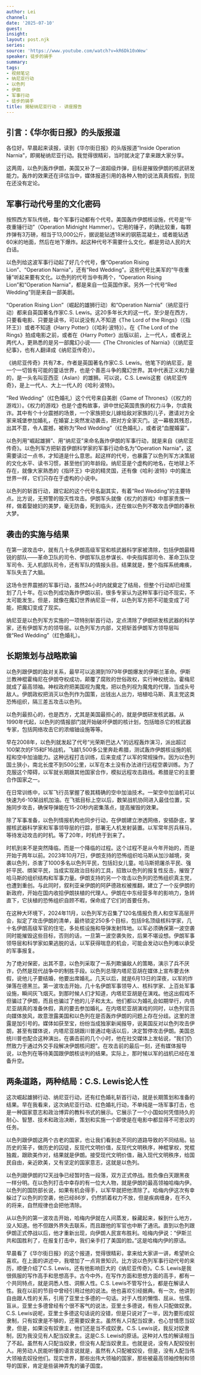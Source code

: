 ```yaml
---
author: Lei
channel: 
date: '2025-07-10'
guest: 
insight: 
layout: post.njk
series: 
source: 'https://www.youtube.com/watch?v=kR6Dk10xWew'
speaker: 徒步的骑手
summary: 
tags:
- 视频笔记
- 纳尼亚行动
- 以色列
- 伊朗
- 军事行动
- 徒步的骑手
title: 揭秘纳尼亚行动 - 讲座报告
---
```


## 引言：《华尔街日报》的头版报道

各位好。早晨起来读报，读到《华尔街日报》的头版报道“Inside Operation
Narnia”，即揭秘纳尼亚行动。我觉得很精彩，当时就决定了拿来跟大家分享。

这两周，以色列轰炸伊朗，美国又补了一波超级炸弹，目标是摧毁伊朗的核武研发能力。轰炸的效果还在评估当中，媒体报道引用的各种人物的说法真真假假，到现在还没有定论。

## 军事行动代号里的文化密码

按照西方军队传统，每个军事行动都有个代号。美国轰炸伊朗核设施，代号是“午夜重锤行动”（Operation
Midnight
Hammer）。它用的锤子，的确比较重，每颗炸弹有3万磅，相当于13,000公斤，据说能钻透18米的钢筋混凝土，或者能钻透60米的地面，然后在地下爆炸。起这种代号不需要什么文化，都是劳动人民的大白话。

以色列给这波军事行动起了好几个代号，像“Operation Rising
Lion”、“Operation Narnia”，还有“Red
Wedding”。这些代号比美军的“午夜重锤”听起来要有文化。以色列的代号当中有两个，“Operation
Rising Lion”和“Operation Narnia”，都是来自一位英国作家。另外一个代号“Red
Wedding”则是来自一部美剧。

“Operation Rising Lion”（崛起的雄狮行动）和“Operation
Narnia”（纳尼亚行动）都来自英国著名作家C.S.
Lewis。这20多年长大的这一代，至少是在西方，只要看电影、只要是读书，可以说没有人不知道《The
Lord of the Rings》（《指环王》）或者不知道《Harry
Potter》（《哈利·波特》）。在《The Lord of the
Rings》拍成电影之前，或者在《Harry
Potter》出版以前，上一代人，或者说上两代人，更熟悉的是另一部魔幻小说——《The
Chronicles of Narnia》（《纳尼亚纪事》，也有人翻译成《纳尼亚传奇》）。

《纳尼亚传奇》共有7本，作者是英国著名作家C.S.
Lewis。他笔下的纳尼亚，是一个一切皆有可能的童话世界，也是个善恶斗争的魔幻世界。其中代表正义和力量的，是一头名叫亚西亚（Aslan）的雄狮。可以说，C.S.
Lewis这套《纳尼亚传奇》，是上一代人、大上一代人的《哈利·波特》。

“Red Wedding”（红色婚礼）这个代号来自美剧《Game of
Thrones》（《权力的游戏》）。《权力的游戏》也是个虚构故事，讲中世纪英国贵族的权力斗争，尔虞我诈。其中有个十分震撼的场景，一个家族把女儿嫁给敌对家族的儿子，邀请对方全家来城堡参加婚礼，在婚宴上突然发动袭击，把对方全家灭门。这一幕极其残忍，出其不意，令人震撼，被称为“Red
Wedding”（红色婚礼），或者说“血腥婚宴”。

以色列用“崛起雄狮”、用“纳尼亚”来命名轰炸伊朗的军事行动，就是来自《纳尼亚传奇》。以色列军方把斩首伊朗科学家的军事行动命名为“Operation
Narnia”，这需要读过一点书，才知道是什么意思。起这样的代号，也暴露了以色列军方决策层的文化水平、读书习惯，甚至他们的年龄段。纳尼亚是个虚构的地名，在地球上不存在，就像大家熟悉的《指环王》中说的精灵国，还有像《哈利·波特》中的魔法世界一样，它们只存在于虚构的小说中。

以色列的斩首行动，跟它起的这个代号名副其实，有着“Red
Wedding”的主要特点。比方说，无预警的毁灭性攻击。伊朗军头就像《权力的游戏》中那家贵族一样，做着娶媳妇的美梦，毫无防备，死到临头，还在做以色列不敢攻击伊朗的春秋大梦。

## 袭击的实施与结果

在第一波攻击中，就有几十名伊朗高级军官和核武器科学家被清除，包括伊朗最精锐的部队——革命卫队的司令、伊朗军队总参谋长、中央指挥部司令、革命卫队空军司令、无人机部队司令，还有军队的情报头目。结果就是，整个指挥系统瘫痪，军队失去了大脑。

这场令世界震撼的军事行动，虽然24小时内就奠定了结局，但整个行动却已经策划了几十年。在以色列成功轰炸伊朗以前，很多专家认为这种军事行动不现实，不太可能发生。但是，就像在魔幻世界纳尼亚一样，以色列军方把不可能变成了可能，把魔幻变成了现实。

纳尼亚是以色列军方实施的一项特别斩首行动，定点清除了伊朗研发核武器的科学家，还有伊朗军方的领导层。以色列军方内部，又把斩首伊朗军方领导层叫做“Red
Wedding”（红色婚礼）。

## 长期策划与战略欺骗

以色列跟伊朗的敌对关系，最早可以追溯到1979年伊朗爆发的伊斯兰革命。伊斯兰教神棍霍梅尼在伊朗夺权成功，颠覆了腐败的世俗政权，实行神权统治。霍梅尼就成了最高领袖。神权政府把美国视为魔鬼，把以色列视为魔鬼的代理，当成头号敌人。伊朗政权把消灭以色列作为国策，出钱出人出力，培植哈马斯、真主党这类恐怖组织，隔三差五攻击以色列。

以色列最担心的，也是西方，尤其是美国最担心的，就是伊朗研发核武器。从1990年代起，以色列的情报部门就开始破坏伊朗的核计划，包括暗杀它的核武器专家，包括网络攻击它的浓缩铀设施等等。

早在2008年，以色列就发起了代号“光荣斯巴达人”的远程轰炸演习，派出超过100架次的F15和F16战机，飞越1,500多公里奔赴希腊，测试轰炸伊朗核设施的航程和空中加油能力。这种远程打击训练，后来变成了以军的常规操作。因为以色列国土狭小，南北长度不到500公里，以军在本土没有办法进行远程空袭训练。为了克服这个障碍，以军就长期跟其他国家合作，模拟远程攻击路线。希腊是它的主要合作国家之一。

在日常训练中，以军飞行员掌握了极其精确的空中加油技术。一架空中加油机可以快速为6-10架战机加油。在飞抵目标上空以后，数架战机协同进入最佳位置，实施同步攻击，确保导弹能在15-20秒内密集落点，提高摧毁的效果。

除了军事准备，以色列情报机构也同步行动，在伊朗建立渗透网络，安插卧底，掌握核武器科学家和军事领导层的行踪，部署无人机发射装置。以军常年厉兵秣马，等待发动攻击的时机。等了20年，时机终于到来了。

时机到来不是突然降临，而是一个降临的过程。这个过程不是从今年开始的，而是开始于两年以前。2023年10月7日，伊朗支持的恐怖组织哈马斯从加沙越境，突袭以色列，杀害了1000多名以色列平民，包括妇女儿童。哈马斯把屠杀平民、强奸平民、绑架平民，当成实现政治目标的工具，招致以色列的报复性反击，摧毁了哈马斯的组织结构和军事力量。伊朗支持的另一个攻击以色列的恐怖组织真主党，也遭到重创。与此同时，叙利亚亲伊朗的阿萨德政权被推翻，建立了一个反伊朗的新政府，开始在国内收拾伊朗扶植的代理人。伊朗在中东经营多年的影响力，急转直下，它扶植的恐怖组织自顾不暇，保命成了它们的首要任务。

在这种大环境下，2024年11月，以色列军方召集了120名情报负责人和空军高层开会，拟定了攻击伊朗的清单，最终锁定250多个目标，包括9名顶级核科学家，几十名伊朗高级军官的住宅，多处核设施和导弹发射阵地。以军必须确保第一波空袭同时能摧毁这些目标，否则的话，一旦第一波空袭失败，后果不堪设想。伊朗军事领导层和科学家如果逃脱的话，以军获得喘息的机会，可能会发动以色列难以承受的军事报复。

为了绝对保密，出其不意，以色列采取了一系列欺骗敌人的策略，演示了兵不厌诈，仍然是现代战争中的制胜手段。以色列总理内塔尼亚胡在媒体上宣布要去休假，说他儿子要结婚，他要出席婚礼。几天以后，就是6月13日的深夜，以军的炸弹落在德黑兰。第一波攻击开始，几十名伊朗军事领导人、核科学家、上百处军事设施，瞬间灰飞烟灭。到那时候人们才知道，内塔尼亚胡是在演戏。他这出假戏不但骗过了伊朗，而且也骗过了他的儿子和太太。他们都以为婚礼会如期举行，内塔尼亚胡真的准备休假，真的要去参加婚礼。在内塔尼亚胡演戏的同时，以色列官员向媒体放风，故意泄露美国和以色列在是否轰炸伊朗的问题上存在分歧。这里的泄露是加引号的。媒体如获至宝，纷纷当成独家新闻报导，说美国反对以色列攻击伊朗，甚至有媒体说，内塔尼亚胡跟川普通过电话以后，决定暂停攻击伊朗。美国总统川普也配合这种演出，在袭击前的几个小时，他在社交媒体上发帖说，“我们仍然致力于通过外交手段解决伊朗核问题”。在攻击前的最后一刻，还有媒体报导说，以色列在等待美国跟伊朗核谈判的结果。实际上，那时候以军的战机已经在准备升空。

## 两条道路，两种结局：C.S. Lewis论人性

这次崛起雄狮行动、纳尼亚行动，还有红色婚礼斩首行动，就是长期策划和准备的结果。早在我看来，这次纳尼亚行动、红色婚礼行动，不单纯是一场军事打击，也是一种国家意志和政治博弈的教科书式的展示。它展示了一个小国如何凭借持久的耐心、智慧、技术和政治决断，策划和实施一个即使是在电影中都显得不可思议的任务。

以色列跟伊朗这两个古老的国家，也让我们看到走不同的道路导致的不同结局。钻历史的笼子，做历史的囚徒，反现代文明价值，反现代文明秩序，神棍掌权，党棍独裁，跟欧美作对，结果就是伊朗。接受现代文明价值，融入现代文明秩序，给国民自由，亲近欧美，又有坚定的国家意志，这就是以色列。

以色列跟伊朗的12天战争已经暂时告一段落，双方正式停战。胜负像白天跟黑夜一样分明。在以色列打击中幸存的有一位大人物，就是伊朗的最高领袖哈梅内伊。以色列的国防部长说，如果有机会得手，以军早就把他清除了。哈梅内伊这次有幸躲过了以色列的空袭，他已经86岁，仍然抓着权力不放，但是疾病缠身，在不久的将来，自然规律也会把他清除。

从以色列的第一波攻击开始，哈梅内伊就在人间蒸发，躲藏起来，躲到什么地方，没人知道。他不但跟外界失去联系，而且跟他的军官也中断了通讯。直到以色列跟伊朗正式停战以后，他才重新出现，向伊朗人民宣布胜利。哈梅内伊说：“伊斯兰共和国胜利了，在报复打击中，我们亲手打了美国的脸。”这是哈梅内伊的原话。

早晨看了《华尔街日报》的这个报道，觉得很精彩，拿来给大家讲一讲，希望听众喜欢。在上面的讲述中，我增加了一点背景知识。比方说以色列军事行动代号的来历，顺便介绍了C.S.
Lewis，还有他影响巨大的《纳尼亚传奇》。C.S.
Lewis是我很佩服的写作高手和思想高手。古今中外，在写作方面和思想方面的高手，都有一个共同特点，就是洞悉人性、洞察人性。C.S.
Lewis不管写什么，都是在解读人性。我在以前的节目中曾经引用过他的说法。他也喜欢引经据典。有一次，他讲到自由跟人性的关系，引用了亚里士多德的一句话。对于人性的懒惰、屈从、怯懦、盲从，亚里士多德曾经有个很不客气的说法，亚里士多德说，有些人只配做奴隶。C.S.
Lewis说呢，亚里士多德这句话说的没错，但是只说对了一半，因为要形成奴隶制，只有奴隶是不够的，还需要奴隶主。虽然有人只配当奴隶，也心甘情愿当奴隶，但是，如果没有奴隶主，他们还是当不成奴隶。C.S.
Lewis说，我反对奴隶制，因为我没见有人配当奴隶主。这是C.S.
Lewis的原话。这种对人性的解读相当了不起。虽然有人只配当奴隶，但没有人配当奴隶主。也就是说，没有人配奴役别人。用劳动人民能听懂的语言说就是，虽然有人只配被奴役，但是，没有人配当伟大领袖去奴役他们。现实世界，那些出伟大领袖的国家，那些被最高领袖控制和领导的国家，肯定是些装神弄鬼的骗子国度。
